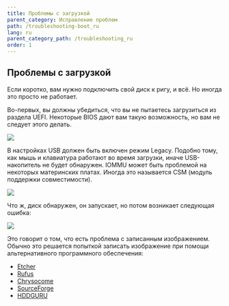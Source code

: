```yaml
---
title: Проблемы с загрузкой
parent_category: Исправление проблем
path: /troubleshooting-boot_ru
lang: ru
parent_category_path: /troubleshooting_ru
order: 1
---
```


## Проблемы с загрузкой
Если коротко, вам нужно подключить свой диск к ригу, и всё. Но иногда это просто не работает.

Во-первых, вы должны убедиться, что вы не пытаетесь загрузиться из раздела UEFI. Некоторые BIOS дают вам такую ​​возможность, но вам не следует этого делать.


<img src="http://forum.hiveos.farm/uploads/editor/b0/5rpntezwp5sf.jpg">

В настройках USB должен быть включен режим Legacy. Подобно тому, как мышь и клавиатура работают во время загрузки, иначе USB-накопитель не будет обнаружен. IOMMU может быть проблемой на некоторых материнских платах. Иногда это называется CSM (модуль поддержки совместимости).


<img src="http://forum.hiveos.farm/uploads/editor/sa/nkq21zwkxe4t.jpg">

Что ж, диск обнаружен, он запускает, но потом возникает следующая ошибка:

<img src="http://forum.hiveos.farm/uploads/editor/bn/ebj16b6y9jub.jpg">

Это говорит о том, что есть проблема с записанным изображением. Обычно это решается попыткой записать изображение при помощи альтернативного программного обеспечения:

- [Etcher](https://www.balena.io/etcher/)
- [Rufus](https://rufus.akeo.ie/)
- [Chrysocome](http://www.chrysocome.net/dd)
- [SourceForge](https://sourceforge.net/projects/win32diskimager/)
- [HDDGURU](http://hddguru.com/software/HDD-Raw-Copy-Tool/)
